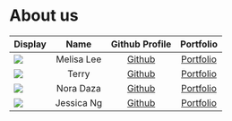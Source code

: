# About us

Display |    Name    |               Github Profile               | Portfolio 
--------|:----------:|:------------------------------------------:|:---------:
![](https://via.placeholder.com/100.png?text=Photo) | Melisa Lee |    [Github](https://github.com/melee01)    | [Portfolio](docs/team/melee01.md)
![](https://via.placeholder.com/100.png?text=Photo) |   Terry    |   [Github](https://github.com/terryasdf)   | [Portfolio](docs/team/terryasdf.md)
![](https://via.placeholder.com/100.png?text=Photo) | Nora Daza  | [Github](https://github.com/noradazaperez) | [Portfolio](noradazaperez)
![](https://via.placeholder.com/100.png?text=Photo) | Jessica Ng | [Github](https://github.com/jessican1212)  | [Portfolio]()
